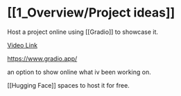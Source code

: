 # [[1_Overview/Project ideas]]

Host a project online using [[Gradio]] to showcase it.

[Video Link](https://www.youtube.com/watch?v=eE7CamOE-PA&list=PLcWfeUsAys2my8yUlOa6jEWB1-QbkNSUl&index=2)

https://www.gradio.app/

an option to show online what iv been working on.

[[Hugging Face]] spaces to host it for free.